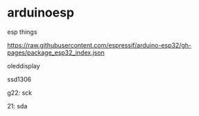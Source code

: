 # arduinoesp

esp things



https://raw.githubusercontent.com/espressif/arduino-esp32/gh-pages/package_esp32_index.json


oleddisplay

ssd1306

g22: sck

21: sda
